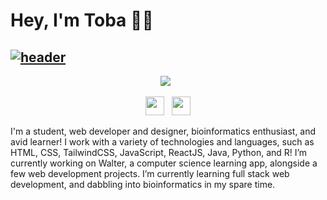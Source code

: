 # Hey, I'm Toba 👋🏽


## [![header](https://i.imgur.com/p9CfzBE.png)](https://tobaojo.com) 


<p align="center">
  <a href="https://tobaojo.com"> <img src="https://i.imgur.com/bA4duaZ.png"></a>&nbsp;&nbsp;
</p>

<p align="center">
  <a href="https://tobaojo.com"><img height="30" src="https://i.imgur.com/6NGCVuk.png"></a>&nbsp;&nbsp;
  <a href="https://www.linkedin.com/in/toba-ojo/"><img height="30" src="https://i.imgur.com/mg7Rj32.png"></a>
</p>



I'm a student, web developer and designer, bioinformatics enthusiast, and avid learner!
I work with a variety of technologies and languages, such as HTML, CSS, TailwindCSS, JavaScript, ReactJS, Java, Python, and R!
I’m currently working on Walter, a computer science learning app, alongside a few web development projects. I’m currently learning full stack web development, and dabbling into bioinformatics in my spare time.

